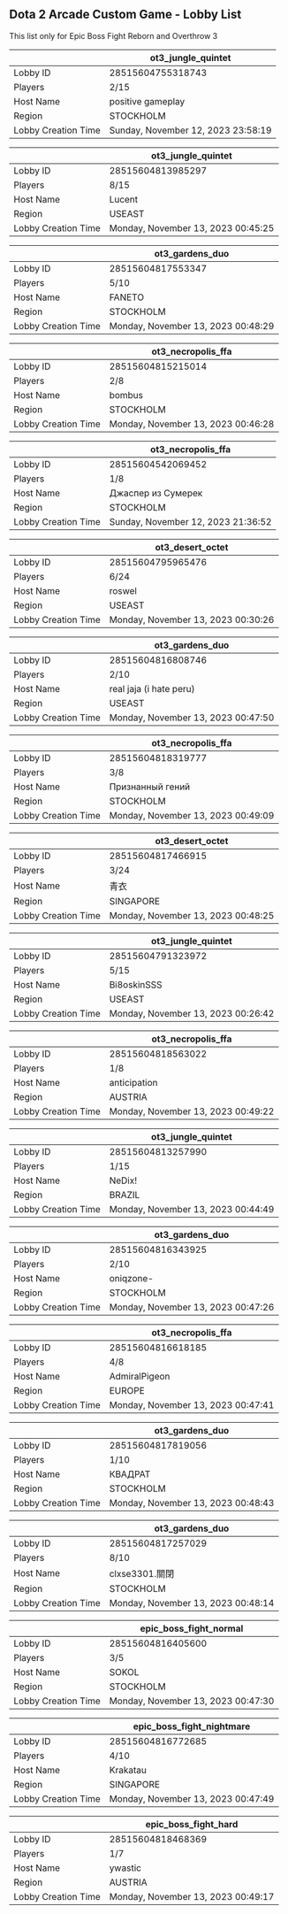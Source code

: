 ## Dota 2 Arcade Custom Game - Lobby List

This list only for Epic Boss Fight Reborn and Overthrow 3

|  | ot3_jungle_quintet |
| ------ | ------ |
| Lobby ID | 28515604755318743 |
| Players | 2/15 |
| Host Name | positive gameplay |
| Region | STOCKHOLM |
| Lobby Creation Time | Sunday, November 12, 2023 23:58:19 |


|  | ot3_jungle_quintet |
| ------ | ------ |
| Lobby ID | 28515604813985297 |
| Players | 8/15 |
| Host Name | Lucent |
| Region | USEAST |
| Lobby Creation Time | Monday, November 13, 2023 00:45:25 |


|  | ot3_gardens_duo |
| ------ | ------ |
| Lobby ID | 28515604817553347 |
| Players | 5/10 |
| Host Name | FANETO |
| Region | STOCKHOLM |
| Lobby Creation Time | Monday, November 13, 2023 00:48:29 |


|  | ot3_necropolis_ffa |
| ------ | ------ |
| Lobby ID | 28515604815215014 |
| Players | 2/8 |
| Host Name | bombus |
| Region | STOCKHOLM |
| Lobby Creation Time | Monday, November 13, 2023 00:46:28 |


|  | ot3_necropolis_ffa |
| ------ | ------ |
| Lobby ID | 28515604542069452 |
| Players | 1/8 |
| Host Name | Джаспер из Сумерек |
| Region | STOCKHOLM |
| Lobby Creation Time | Sunday, November 12, 2023 21:36:52 |


|  | ot3_desert_octet |
| ------ | ------ |
| Lobby ID | 28515604795965476 |
| Players | 6/24 |
| Host Name | roswel |
| Region | USEAST |
| Lobby Creation Time | Monday, November 13, 2023 00:30:26 |


|  | ot3_gardens_duo |
| ------ | ------ |
| Lobby ID | 28515604816808746 |
| Players | 2/10 |
| Host Name | real jaja (i hate peru) |
| Region | USEAST |
| Lobby Creation Time | Monday, November 13, 2023 00:47:50 |


|  | ot3_necropolis_ffa |
| ------ | ------ |
| Lobby ID | 28515604818319777 |
| Players | 3/8 |
| Host Name | Признанный гений |
| Region | STOCKHOLM |
| Lobby Creation Time | Monday, November 13, 2023 00:49:09 |


|  | ot3_desert_octet |
| ------ | ------ |
| Lobby ID | 28515604817466915 |
| Players | 3/24 |
| Host Name | 青衣 |
| Region | SINGAPORE |
| Lobby Creation Time | Monday, November 13, 2023 00:48:25 |


|  | ot3_jungle_quintet |
| ------ | ------ |
| Lobby ID | 28515604791323972 |
| Players | 5/15 |
| Host Name | Bi8oskinSSS |
| Region | USEAST |
| Lobby Creation Time | Monday, November 13, 2023 00:26:42 |


|  | ot3_necropolis_ffa |
| ------ | ------ |
| Lobby ID | 28515604818563022 |
| Players | 1/8 |
| Host Name | anticipation |
| Region | AUSTRIA |
| Lobby Creation Time | Monday, November 13, 2023 00:49:22 |


|  | ot3_jungle_quintet |
| ------ | ------ |
| Lobby ID | 28515604813257990 |
| Players | 1/15 |
| Host Name | NeDix! |
| Region | BRAZIL |
| Lobby Creation Time | Monday, November 13, 2023 00:44:49 |


|  | ot3_gardens_duo |
| ------ | ------ |
| Lobby ID | 28515604816343925 |
| Players | 2/10 |
| Host Name | oniqzone- |
| Region | STOCKHOLM |
| Lobby Creation Time | Monday, November 13, 2023 00:47:26 |


|  | ot3_necropolis_ffa |
| ------ | ------ |
| Lobby ID | 28515604816618185 |
| Players | 4/8 |
| Host Name | AdmiralPigeon |
| Region | EUROPE |
| Lobby Creation Time | Monday, November 13, 2023 00:47:41 |


|  | ot3_gardens_duo |
| ------ | ------ |
| Lobby ID | 28515604817819056 |
| Players | 1/10 |
| Host Name | КВАДРАТ |
| Region | STOCKHOLM |
| Lobby Creation Time | Monday, November 13, 2023 00:48:43 |


|  | ot3_gardens_duo |
| ------ | ------ |
| Lobby ID | 28515604817257029 |
| Players | 8/10 |
| Host Name | clxse3301.關閉 |
| Region | STOCKHOLM |
| Lobby Creation Time | Monday, November 13, 2023 00:48:14 |


|  | epic_boss_fight_normal |
| ------ | ------ |
| Lobby ID | 28515604816405600 |
| Players | 3/5 |
| Host Name | SOKOL |
| Region | STOCKHOLM |
| Lobby Creation Time | Monday, November 13, 2023 00:47:30 |


|  | epic_boss_fight_nightmare |
| ------ | ------ |
| Lobby ID | 28515604816772685 |
| Players | 4/10 |
| Host Name | Krakatau |
| Region | SINGAPORE |
| Lobby Creation Time | Monday, November 13, 2023 00:47:49 |


|  | epic_boss_fight_hard |
| ------ | ------ |
| Lobby ID | 28515604818468369 |
| Players | 1/7 |
| Host Name | ywastic |
| Region | AUSTRIA |
| Lobby Creation Time | Monday, November 13, 2023 00:49:17 |


